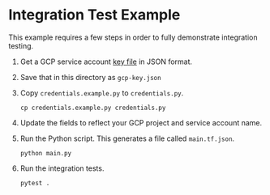 # Integration Test Example

This example requires a few steps in order to fully demonstrate
integration testing.

1. Get a GCP service account
   [key file](https://cloud.google.com/iam/docs/creating-managing-service-account-keys)
   in JSON format.

1. Save that in this directory as `gcp-key.json`

1. Copy `credentials.example.py` to `credentials.py`.
   ```shell
   cp credentials.example.py credentials.py
   ```

1. Update the fields to reflect your GCP project and service account name.

1. Run the Python script. This generates a file called `main.tf.json`.
   ```shell
   python main.py
   ```

1. Run the integration tests.
   ```shell
   pytest .
   ```
